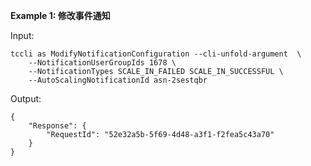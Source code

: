 **Example 1: 修改事件通知**



Input: 

```
tccli as ModifyNotificationConfiguration --cli-unfold-argument  \
    --NotificationUserGroupIds 1678 \
    --NotificationTypes SCALE_IN_FAILED SCALE_IN_SUCCESSFUL \
    --AutoScalingNotificationId asn-2sestqbr
```

Output: 
```
{
    "Response": {
        "RequestId": "52e32a5b-5f69-4d48-a3f1-f2fea5c43a70"
    }
}
```

